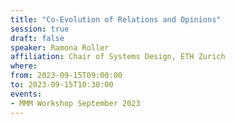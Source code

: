 ```yaml
---
title: "Co-Evolution of Relations and Opinions"
session: true
draft: false
speaker: Ramona Roller
affiliation: Chair of Systems Design, ETH Zurich 
where:
from: 2023-09-15T09:00:00
to: 2023-09-15T10:30:00
events:
- MMM Workshop September 2023
---
```

